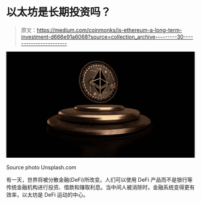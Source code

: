 # 以太坊是长期投资吗？

> 原文：<https://medium.com/coinmonks/is-ethereum-a-long-term-investment-d666e91a6068?source=collection_archive---------30----------------------->

![](img/d50ee658b561649dd7cc463a45b24d62.png)

Source photo Unsplash.com

有一天，世界将被分散金融(DeFi)所改变。人们可以使用 DeFi 产品而不是银行等传统金融机构进行投资、借款和赚取利息。当中间人被消除时，金融系统变得更有效率，以太坊是 DeFi 运动的中心。